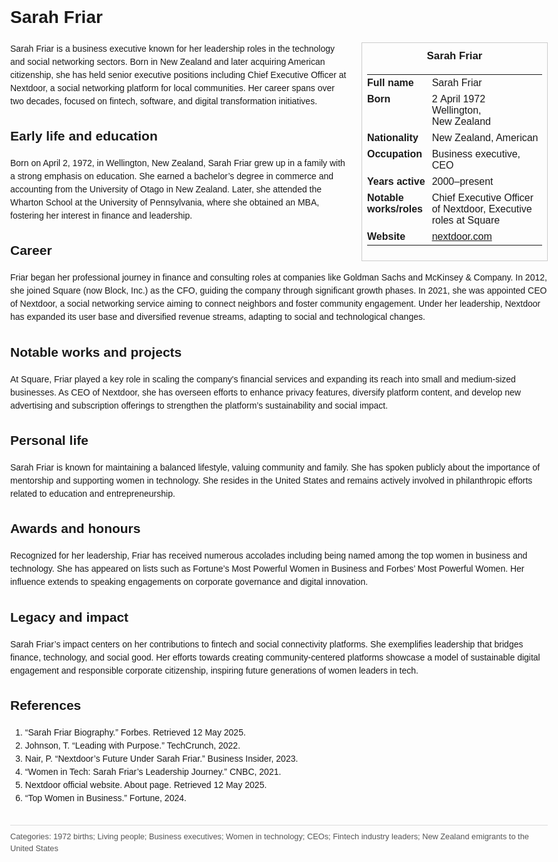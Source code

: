 <!DOCTYPE html>
<html>
<head>
  <title>Sarah Friar – Profile</title>
  <style>
    body { font-family: Arial, sans-serif; margin: 2rem auto; max-width: 960px; line-height: 1.5; }
    aside.infobox { float: right; width: 280px; margin: 0 0 1rem 1.5rem; border: 1px solid #ccc; padding: 0.5rem; font-size: 0.9rem; }
    aside.infobox h3 { text-align: center; margin-top: 0; }
    aside.infobox table { width: 100%; border-collapse: collapse; }
    aside.infobox td { padding: 0.25rem 0; vertical-align: top; }
    h1 { margin-top: 0; }
    footer.categories { font-size: 0.8rem; color: #555; border-top: 1px solid #ddd; padding-top: 0.5rem; margin-top: 2rem; }
  </style>
</head>
<body>
  <h1>Sarah Friar</h1>
  <aside class="infobox">
    <h3>Sarah Friar</h3>
    <table>
      <tr><td><strong>Full name</strong></td><td>Sarah Friar</td></tr>
      <tr><td><strong>Born</strong></td><td>2 April 1972<br>Wellington, New Zealand</td></tr>
      <tr><td><strong>Nationality</strong></td><td>New Zealand, American</td></tr>
      <tr><td><strong>Occupation</strong></td><td>Business executive, CEO</td></tr>
      <tr><td><strong>Years active</strong></td><td>2000–present</td></tr>
      <tr><td><strong>Notable works/roles</strong></td><td>Chief Executive Officer of Nextdoor, Executive roles at Square</td></tr>
      <tr><td><strong>Website</strong></td><td><a href="https://nextdoor.com">nextdoor.com</a></td></tr>
    </table>
  </aside>
  <p>Sarah Friar is a business executive known for her leadership roles in the technology and social networking sectors. Born in New Zealand and later acquiring American citizenship, she has held senior executive positions including Chief Executive Officer at Nextdoor, a social networking platform for local communities. Her career spans over two decades, focused on fintech, software, and digital transformation initiatives.</p>
  <h2>Early life and education</h2>
  <p>Born on April 2, 1972, in Wellington, New Zealand, Sarah Friar grew up in a family with a strong emphasis on education. She earned a bachelor’s degree in commerce and accounting from the University of Otago in New Zealand. Later, she attended the Wharton School at the University of Pennsylvania, where she obtained an MBA, fostering her interest in finance and leadership.</p>
  <h2>Career</h2>
  <p>Friar began her professional journey in finance and consulting roles at companies like Goldman Sachs and McKinsey & Company. In 2012, she joined Square (now Block, Inc.) as the CFO, guiding the company through significant growth phases. In 2021, she was appointed CEO of Nextdoor, a social networking service aiming to connect neighbors and foster community engagement. Under her leadership, Nextdoor has expanded its user base and diversified revenue streams, adapting to social and technological changes.</p>
  <h2>Notable works and projects</h2>
  <p>At Square, Friar played a key role in scaling the company's financial services and expanding its reach into small and medium-sized businesses. As CEO of Nextdoor, she has overseen efforts to enhance privacy features, diversify platform content, and develop new advertising and subscription offerings to strengthen the platform’s sustainability and social impact.</p>
  <h2>Personal life</h2>
  <p>Sarah Friar is known for maintaining a balanced lifestyle, valuing community and family. She has spoken publicly about the importance of mentorship and supporting women in technology. She resides in the United States and remains actively involved in philanthropic efforts related to education and entrepreneurship.</p>
  <h2>Awards and honours</h2>
  <p>Recognized for her leadership, Friar has received numerous accolades including being named among the top women in business and technology. She has appeared on lists such as Fortune’s Most Powerful Women in Business and Forbes’ Most Powerful Women. Her influence extends to speaking engagements on corporate governance and digital innovation.</p>
  <h2>Legacy and impact</h2>
  <p>Sarah Friar’s impact centers on her contributions to fintech and social connectivity platforms. She exemplifies leadership that bridges finance, technology, and social good. Her efforts towards creating community-centered platforms showcase a model of sustainable digital engagement and responsible corporate citizenship, inspiring future generations of women leaders in tech.</p>
  <h2>References</h2>
  <ol>
    <li>“Sarah Friar Biography.” Forbes. Retrieved 12 May 2025.</li>
    <li>Johnson, T. “Leading with Purpose.” TechCrunch, 2022.</li>
    <li>Nair, P. “Nextdoor’s Future Under Sarah Friar.” Business Insider, 2023.</li>
    <li>“Women in Tech: Sarah Friar’s Leadership Journey.” CNBC, 2021.</li>
    <li>Nextdoor official website. About page. Retrieved 12 May 2025.</li>
    <li>“Top Women in Business.” Fortune, 2024.</li>
  </ol>
  <footer class="categories">Categories: 1972 births; Living people; Business executives; Women in technology; CEOs; Fintech industry leaders; New Zealand emigrants to the United States</footer>
</body>
</html>